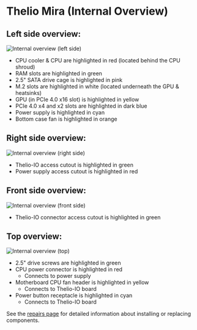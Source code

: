 # Thelio Mira (Internal Overview)

## Left side overview:

![Internal overview (left side)](./img/components-left.webp)

- CPU cooler & CPU are highlighted in red (located behind the CPU shroud)
- RAM slots are highlighted in green
- 2.5" SATA drive cage is highlighted in pink
- M.2 slots are highlighted in white (located underneath the GPU & heatsinks)
- GPU (in PCIe 4.0 x16 slot) is highlighted in yellow
- PCIe 4.0 x4 and x2 slots are highlighted in dark blue
- Power supply is highlighted in cyan
- Bottom case fan is highlighted in orange

## Right side overview:

![Internal overview (right side)](./img/components-right.webp)

- Thelio-IO access cutout is highlighted in green
- Power supply access cutout is highlighted in red

## Front side overview:

![Internal overview (front side)](./img/components-front.webp)

- Thelio-IO connector access cutout is highlighted in green

## Top overview:

![Internal overview (top)](./img/components-top.webp)

- 2.5" drive screws are highlighted in green
- CPU power connector is highlighted in red
    - Connects to power supply
- Motherboard CPU fan header is highlighted in yellow
    - Connects to Thelio-IO board
- Power button receptacle is highlighted in cyan
    - Connects to Thelio-IO board

See the [repairs page](./repairs.md) for detailed information about installing or replacing components.

